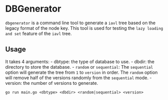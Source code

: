 # DBGenerator

`dbgenerator` is a command line tool to generate a `iavl` tree based on the legacy format of the node key.
This tool is used for testing the `lazy loading and set` feature of the `iavl` tree.

## Usage

It takes 4 arguments:
    - dbtype: the type of database to use. 
    - dbdir: the directory to store the database.
    - `random` or `sequential`: The `sequential` option will generate the tree from `1` to `version` in order. The `random` option will remove half of the versions randomly from the `sequential` mode.
    - version: the number of versions to generate.

```shell
go run main.go <dbtype> <dbdir> <random|sequential> <version>
```

